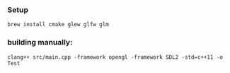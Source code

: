 ### Setup

```
brew install cmake glew glfw glm
```

### building manually:

`clang++ src/main.cpp -framework opengl -framework SDL2 -std=c++11 -o Test`

